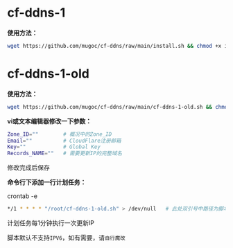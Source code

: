 # cf-ddns-1
**使用方法：**
```bash
wget https://github.com/mugoc/cf-ddns/raw/main/install.sh && chmod +x install.sh && bash install.sh
```

# cf-ddns-1-old
**使用方法：**
```bash
wget https://github.com/mugoc/cf-ddns/raw/main/cf-ddns-1-old.sh && chmod +x cf-ddns-1-old.sh
```
**vi或文本编辑器修改一下参数：**</br>
```bash
Zone_ID=""        # 概况中的Zone_ID
Email=""          # CloudFlare注册邮箱
Key=""            # Global Key
Records_NAME=""   # 需要更新IP的完整域名
```

修改完成后保存

**命令行下添加一行计划任务：**<br>

crontab -e
```bash
*/1 * * * * "/root/cf-ddns-1-old.sh" > /dev/null   # 此处双引号中路径为脚本路径
```
计划任务每1分钟执行一次更新IP

脚本默认不支持`IPV6`，如有需要，请`自行魔改`
